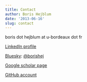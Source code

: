 ```yaml
---
title: Contact
author: Boris Hejblum
date: '2013-06-16'
slug: contact
---
```


boris dot hejblum at u-bordeaux dot fr

[LinkedIn profile](http://fr.linkedin.com/pub/boris-hejblum/38/34b/879/en)

[Bluesky](https://bsky.app/profile/borishej.bsky.social): [@borishej](https://bsky.app/profile/borishej.bsky.social)

[Google scholar page](http://scholar.google.com/citations?sortby=pubdate&hl=fr&user=xU72YmYAAAAJ&view_op=list_works)

[GitHub account](https://github.com/borishejblum)
